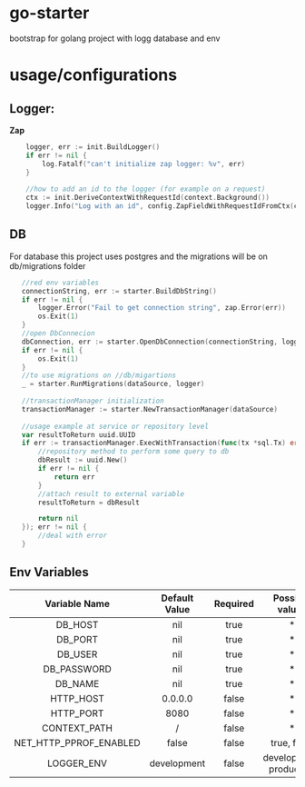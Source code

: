 # go-starter

bootstrap for golang project with logg database and env

# usage/configurations

## Logger:

**Zap**

```go
    logger, err := init.BuildLogger()
    if err != nil {
        log.Fatalf("can't initialize zap logger: %v", err)
    }
    
    //how to add an id to the logger (for example on a request)
    ctx := init.DeriveContextWithRequestId(context.Background())
    logger.Info("Log with an id", config.ZapFieldWithRequestIdFromCtx(ctx))

```

## DB
 For database this project uses postgres and the migrations will be on db/migrations folder
 ```go
    //red env variables
    connectionString, err := starter.BuildDbString()
    if err != nil {
        logger.Error("Fail to get connection string", zap.Error(err))
        os.Exit(1)
    }
    //open DbConnecion
    dbConnection, err := starter.OpenDbConnection(connectionString, logger)
    if err != nil {
        os.Exit(1)
    }
	//to use migrations on //db/migartions
    _ = starter.RunMigrations(dataSource, logger)
    
    //transactionManager initialization 
    transactionManager := starter.NewTransactionManager(dataSource)
    
    //usage example at service or repository level
	var resultToReturn uuid.UUID
	if err := transactionManager.ExecWithTransaction(func(tx *sql.Tx) error {
		//repository method to perform some query to db
		dbResult := uuid.New()
		if err != nil {
			return err
		}
		//attach result to external variable
		resultToReturn = dbResult

		return nil
	}); err != nil {
		//deal with error
	}
```

## Env Variables

|     Variable Name      | Default Value | Required |     Possible values     |
|:----------------------:|:-------------:|:--------:|:-----------------------:|
|        DB_HOST         |      nil      |   true   |            *            |
|        DB_PORT         |      nil      |   true   |            *            |
|        DB_USER         |      nil      |   true   |            *            |
|      DB_PASSWORD       |      nil      |   true   |            *            |
|        DB_NAME         |      nil      |   true   |            *            |
|       HTTP_HOST        |    0.0.0.0    |  false   |            *            |
|       HTTP_PORT        |     8080      |  false   |            *            |
|      CONTEXT_PATH      |       /       |  false   |            *            |
| NET_HTTP_PPROF_ENABLED |     false     |  false   |       true, false       |
|       LOGGER_ENV       |  development  |  false   | development, production |
